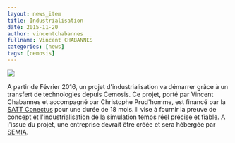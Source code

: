 ```yaml
---
layout: news_item
title: Industrialisation 
date: 2015-11-20
author: vincentchabannes
fullname: Vincent CHABANNES
categories: [news]
tags: [cemosis]
---
```


<img src="/img/news/crushedpieceEx1Disp.png">

A partir de Février 2016, un projet d'industrialisation va démarrer grâce à un transfert de technologies depuis Cemosis. Ce projet, porté par Vincent Chabannes et accompagné par Christophe Prud'homme, est financé par la [SATT Conectus](http://www.conectus.fr/fr) pour une durée de 18 mois. Il vise à fournir la preuve de concept et l'industrialisation de la simulation temps réel précise et fiable. A l'issue du projet, une entreprise devrait être créée et sera hébergée par [SEMIA](http://www.semia-incal.com/).

